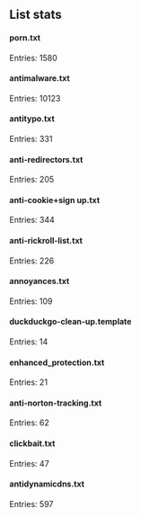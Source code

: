 ## List stats
#### porn.txt
Entries: 1580 <br> 
#### antimalware.txt
Entries: 10123 <br> 
#### antitypo.txt
Entries: 331 <br> 
#### anti-redirectors.txt
Entries: 205 <br> 
#### anti-cookie+sign up.txt
Entries: 344 <br> 
#### anti-rickroll-list.txt
Entries: 226 <br> 
#### annoyances.txt
Entries: 109 <br> 
#### duckduckgo-clean-up.template
Entries: 14 <br> 
#### enhanced_protection.txt
Entries: 21 <br> 
#### anti-norton-tracking.txt
Entries: 62 <br> 
#### clickbait.txt
Entries: 47 <br> 
#### antidynamicdns.txt
Entries: 597 <br> 
